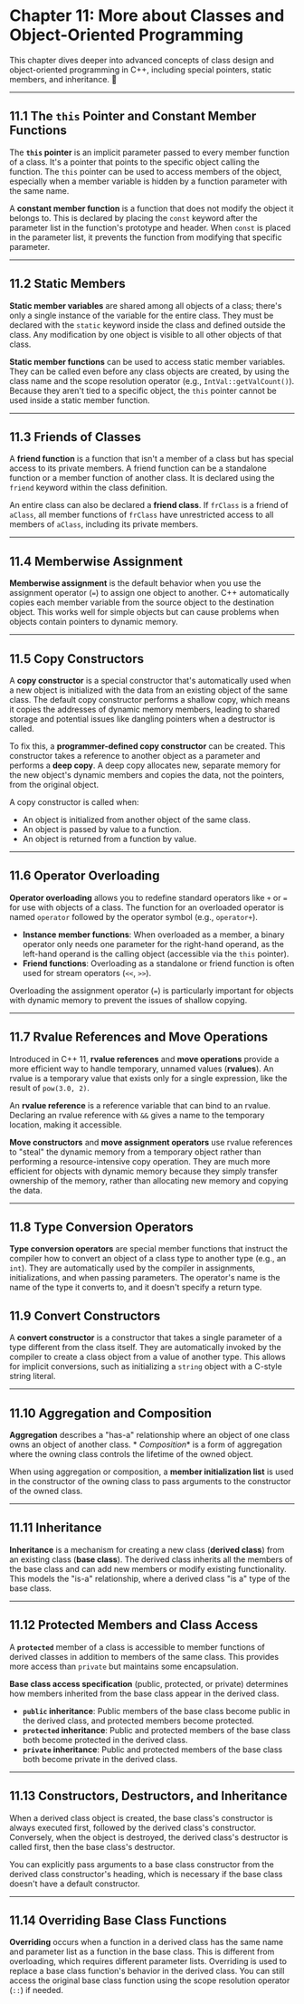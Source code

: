 # Chapter 11: More about Classes and Object-Oriented Programming

This chapter dives deeper into advanced concepts of class design and object-oriented programming in C++, including
special pointers, static members, and inheritance. 🧐

---

## 11.1 The `this` Pointer and Constant Member Functions

The **`this` pointer** is an implicit parameter passed to every member function of a class. It's a pointer that points
to the specific object calling the function. The `this` pointer can be used to access members of the object, especially
when a member variable is hidden by a function parameter with the same name.

A **constant member function** is a function that does not modify the object it belongs to. This is declared by placing
the `const` keyword after the parameter list in the function's prototype and header. When `const` is placed in the
parameter list, it prevents the function from modifying that specific parameter.

---

## 11.2 Static Members

**Static member variables** are shared among all objects of a class; there's only a single instance of the variable for
the entire class. They must be declared with the `static` keyword inside the class and defined outside the class. Any
modification by one object is visible to all other objects of that class.

**Static member functions** can be used to access static member variables. They can be called even before any class
objects are created, by using the class name and the scope resolution operator (e.g., `IntVal::getValCount()`). Because
they aren't tied to a specific object, the `this` pointer cannot be used inside a static member function.

---

## 11.3 Friends of Classes

A **friend function** is a function that isn't a member of a class but has special access to its private members. A
friend function can be a standalone function or a member function of another class. It is declared using the `friend`
keyword within the class definition.

An entire class can also be declared a **friend class**. If `frClass` is a friend of `aClass`, all member functions of
`frClass` have unrestricted access to all members of `aClass`, including its private members.

---

## 11.4 Memberwise Assignment

**Memberwise assignment** is the default behavior when you use the assignment operator (`=`) to assign one object to
another. C++ automatically copies each member variable from the source object to the destination object. This works well
for simple objects but can cause problems when objects contain pointers to dynamic memory.

---

## 11.5 Copy Constructors

A **copy constructor** is a special constructor that's automatically used when a new object is initialized with the data
from an existing object of the same class. The default copy constructor performs a shallow copy, which means it copies
the addresses of dynamic memory members, leading to shared storage and potential issues like dangling pointers when a
destructor is called.

To fix this, a **programmer-defined copy constructor** can be created. This constructor takes a reference to another
object as a parameter and performs a **deep copy**. A deep copy allocates new, separate memory for the new object's
dynamic members and copies the data, not the pointers, from the original object.

A copy constructor is called when:

* An object is initialized from another object of the same class.
* An object is passed by value to a function.
* An object is returned from a function by value.

---

## 11.6 Operator Overloading

**Operator overloading** allows you to redefine standard operators like `+` or `=` for use with objects of a class. The
function for an overloaded operator is named `operator` followed by the operator symbol (e.g., `operator+`).

* **Instance member functions**: When overloaded as a member, a binary operator only needs one parameter for the
  right-hand operand, as the left-hand operand is the calling object (accessible via the `this` pointer).
* **Friend functions**: Overloading as a standalone or friend function is often used for stream operators (`<<`, `>>`).

Overloading the assignment operator (`=`) is particularly important for objects with dynamic memory to prevent the
issues of shallow copying.

---

## 11.7 Rvalue References and Move Operations

Introduced in C++ 11, **rvalue references** and **move operations** provide a more efficient way to handle temporary,
unnamed values (**rvalues**). An rvalue is a temporary value that exists only for a single expression, like the result
of `pow(3.0, 2)`.

An **rvalue reference** is a reference variable that can bind to an rvalue. Declaring an rvalue reference with `&&`
gives a name to the temporary location, making it accessible.

**Move constructors** and **move assignment operators** use rvalue references to "steal" the dynamic memory from a
temporary object rather than performing a resource-intensive copy operation. They are much more efficient for objects
with dynamic memory because they simply transfer ownership of the memory, rather than allocating new memory and copying
the data.

---

## 11.8 Type Conversion Operators

**Type conversion operators** are special member functions that instruct the compiler how to convert an object of a
class type to another type (e.g., an `int`). They are automatically used by the compiler in assignments,
initializations, and when passing parameters. The operator's name is the name of the type it converts to, and it doesn't
specify a return type.

## 11.9 Convert Constructors

A **convert constructor** is a constructor that takes a single parameter of a type different from the class itself. They
are automatically invoked by the compiler to create a class object from a value of another type. This allows for
implicit conversions, such as initializing a `string` object with a C-style string literal.

---

## 11.10 Aggregation and Composition

**Aggregation** describes a "has-a" relationship where an object of one class owns an object of another class. *
*Composition** is a form of aggregation where the owning class controls the lifetime of the owned object.

When using aggregation or composition, a **member initialization list** is used in the constructor of the owning class
to pass arguments to the constructor of the owned class.

---

## 11.11 Inheritance

**Inheritance** is a mechanism for creating a new class (**derived class**) from an existing class (**base class**). The
derived class inherits all the members of the base class and can add new members or modify existing functionality. This
models the "is-a" relationship, where a derived class "is a" type of the base class.

---

## 11.12 Protected Members and Class Access

A **`protected`** member of a class is accessible to member functions of derived classes in addition to members of the
same class. This provides more access than `private` but maintains some encapsulation.

**Base class access specification** (public, protected, or private) determines how members inherited from the base class
appear in the derived class.

* **`public` inheritance**: Public members of the base class become public in the derived class, and protected members
  become protected.
* **`protected` inheritance**: Public and protected members of the base class both become protected in the derived
  class.
* **`private` inheritance**: Public and protected members of the base class both become private in the derived class.

---

## 11.13 Constructors, Destructors, and Inheritance

When a derived class object is created, the base class's constructor is always executed first, followed by the derived
class's constructor. Conversely, when the object is destroyed, the derived class's destructor is called first, then the
base class's destructor.

You can explicitly pass arguments to a base class constructor from the derived class constructor's heading, which is
necessary if the base class doesn't have a default constructor.

---

## 11.14 Overriding Base Class Functions

**Overriding** occurs when a function in a derived class has the same name and parameter list as a function in the base
class. This is different from overloading, which requires different parameter lists. Overriding is used to replace a
base class function's behavior in the derived class. You can still access the original base class function using the
scope resolution operator (`::`) if needed.